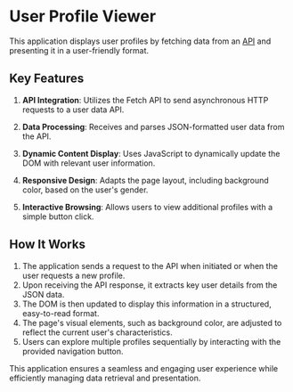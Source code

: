 # User Profile Viewer

This application displays user profiles by fetching data from an [API](https://randomuser.me) and presenting it in a user-friendly format.

## Key Features

1. **API Integration**: Utilizes the Fetch API to send asynchronous HTTP requests to a user data API.

2. **Data Processing**: Receives and parses JSON-formatted user data from the API.

3. **Dynamic Content Display**: Uses JavaScript to dynamically update the DOM with relevant user information.

4. **Responsive Design**: Adapts the page layout, including background color, based on the user's gender.

5. **Interactive Browsing**: Allows users to view additional profiles with a simple button click.

## How It Works

1. The application sends a request to the API when initiated or when the user requests a new profile.
2. Upon receiving the API response, it extracts key user details from the JSON data.
3. The DOM is then updated to display this information in a structured, easy-to-read format.
4. The page's visual elements, such as background color, are adjusted to reflect the current user's characteristics.
5. Users can explore multiple profiles sequentially by interacting with the provided navigation button.

This application ensures a seamless and engaging user experience while efficiently managing data retrieval and presentation.
